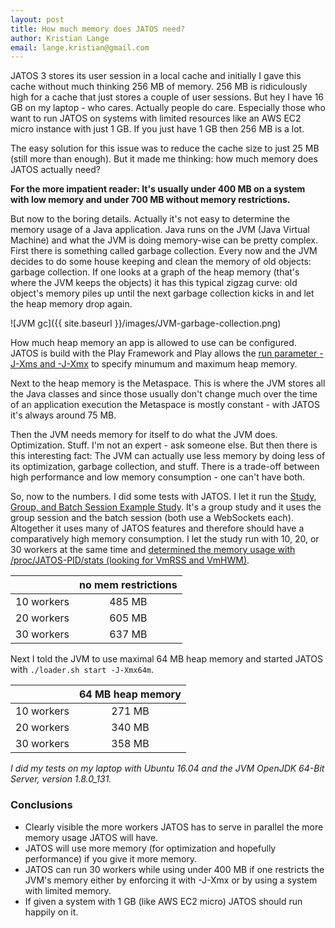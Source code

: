 ```yaml
---
layout: post
title: How much memory does JATOS need?
author: Kristian Lange
email: lange.kristian@gmail.com
---
```


JATOS 3 stores its user session in a local cache and initially I gave this cache without much thinking 256 MB of memory. 256 MB is ridiculously high for a cache that just stores a couple of user sessions. But hey I have 16 GB on my laptop - who cares. Actually people do care. Especially those who want to run JATOS on systems with limited resources like an AWS EC2 micro instance with just 1 GB. If you just have 1 GB then 256 MB is a lot.

The easy solution for this issue was to reduce the cache size to just 25 MB (still more than enough). But it made me thinking: how much memory does JATOS actually need?

**For the more impatient reader: It's usually under 400 MB on a system with low memory and under 700 MB without memory restrictions.**

But now to the boring details. Actually it's not easy to determine the memory usage of a Java application. Java runs on the JVM (Java Virtual Machine) and what the JVM is doing memory-wise can be pretty complex. First there is something called garbage collection. Every now and the JVM decides to do some house keeping and clean the memory of old objects: garbage collection. If one looks at a graph of the heap memory (that's where the JVM keeps the objects) it has this typical zigzag curve: old object's memory piles up until the next garbage collection kicks in and let the heap memory drop again.

![JVM gc]({{ site.baseurl }}/images/JVM-garbage-collection.png)

How much heap memory an app is allowed to use can be configured. JATOS is build with the Play Framework and Play allows the [run parameter -J-Xms and -J-Xmx](https://www.playframework.com/documentation/2.5.x/ProductionConfiguration#JVM-configuration) to specify minumum and maximum heap memory.

Next to the heap memory is the Metaspace. This is where the JVM stores all the Java classes and since those usually don't change much over the time of an application execution the Metaspace is mostly constant - with JATOS it's always around 75 MB.

Then the JVM needs memory for itself to do what the JVM does. Optimization. Stuff. I'm not an expert - ask someone else. But then there is this interesting fact: The JVM can actually use less memory by doing less of its optimization, garbage collection, and stuff. There is a trade-off between high performance and low memory consumption - one can't have both. 

So, now to the numbers. I did some tests with JATOS. I let it run the [Study, Group, and Batch Session Example Study](http://www.jatos.org/Example-Studies.html#study-group-and-batch-session-example-study). It's a group study and it uses the group session and the batch session (both use a WebSockets each). Altogether it uses many of JATOS features and therefore should have a comparatively high memory consumption. I let the study run with 10, 20, or 30 workers at the same time and [determined the memory usage with /proc/JATOS-PID/stats (looking for VmRSS and VmHWM)](http://elinux.org/Runtime_Memory_Measurement).

|            | no mem restrictions |
|-----------:|:-------------------:|
| 10 workers | 485 MB              |
| 20 workers | 605 MB              |
| 30 workers | 637 MB              |

Next I told the JVM to use maximal 64 MB heap memory and started JATOS with
`./loader.sh start -J-Xmx64m`.

|            | 64 MB heap memory |
|-----------:|:-----------------:|
| 10 workers | 271 MB            |
| 20 workers | 340 MB            |
| 30 workers | 358 MB            |

_I did my tests on my laptop with Ubuntu 16.04 and the JVM OpenJDK 64-Bit Server, version 1.8.0_131._

### Conclusions

* Clearly visible the more workers JATOS has to serve in parallel the more memory usage JATOS will have.
* JATOS will use more memory (for optimization and hopefully performance) if you give it more memory.
* JATOS can run 30 workers while using under 400 MB if one restricts the JVM's memory either by enforcing it with -J-Xmx or by using a system with limited memory.
* If given a system with 1 GB (like AWS EC2 micro) JATOS should run happily on it.

